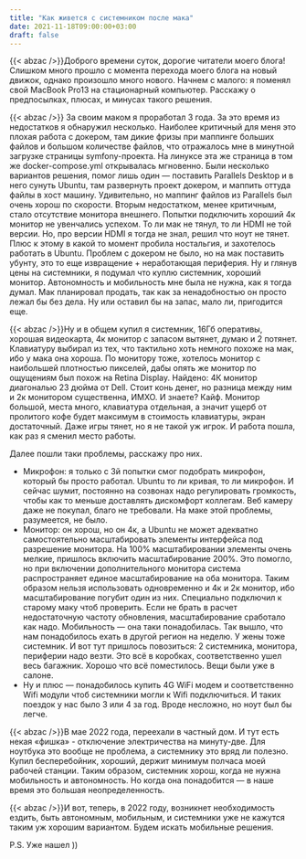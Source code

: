 ```yaml
---
title: "Как живется с системником после мака"
date: 2021-11-18T09:00:00+03:00
draft: false
---
```

{{< abzac />}}Доброго времени суток, дорогие читатели моего блога!
Слишком много прошло с момента перехода моего блога на новый движок, однако произошло много нового. Начнем с малого: я поменял свой MacBook Pro13 на стационарный компьютер. Расскажу о предпосылках, плюсах, и минусах такого решения.
<!--more-->

{{< abzac />}} За своим маком я проработал 3 года. За это время из недостатков я обнаружил несколько. Наиболее критичный для меня это плохая работа с докером, там дикие фризы при маппинге больших файлов и большом количестве файлов, что отражалось мне в минутной загрузке страницы symfony-проекта. На линуксе эта же страница в том же docker-compose.yml открывалась мгновенно. Были несколько вариантов решения, помог лишь один — поставить Parallels Desktop и в него сунуть Ubuntu, там развернуть проект докером, и маппить оттуда файлы в хост машину. Удивительно, но маппинг файлов из Parallels был очень хорош по скорости.  Вторым недостатком, менее критичным, стало отсутствие монитора внешнего. Попытки подключить хороший 4к монитор не увенчались успехом. То ли мак не тянул, то ли HDMI не той версии. Но, про версии HDMI я тогда не знал, решил что ноут не тянет.
Плюс к этому в какой то момент пробила ностальгия, и захотелось работать в Ubuntu. Проблем с докером не было, но на мак поставить убунту, это то еще извращение + неработающая периферия. Ну и глянув цены на системники, я подумал что куплю системник, хороший монитор. Автономность и мобильность мне была не нужна, как я тогда думал. Мак планировал продать, так как за ненадобностью он просто лежал бы без дела. Ну или оставил бы на запас, мало ли, пригодится еще.

{{< abzac />}}Ну и в общем купил я системник, 16Гб оперативы, хорошая видеокарта, 4к монитор с запасом вытянет, думаю и 2 потянет. Клавиатуру выбирал из тех, что тактильно хоть немного похоже на мак, ибо у мака она хороша. По монитору тоже, хотелось монитор с наибольшей плотностью пикселей, дабы опять же монитор по ощущениям был похож на Retina Display. Найдено: 4К монитор диагональю 23 дюйма от Dell. Стоит конь денег, но разница между ним и 2к монитором существенна, ИМХО.
И знаете? Кайф. Монитор большой, места много, клавиатура отдельная, а значит ущерб от пролитого кофе будет максимум в стоимость клавиатуры, экран достаточный. Даже игры тянет, но я не такой уж игрок. И работа пошла, как раз я сменил место работы.

Далее пошли таки проблемы, расскажу про них.
* Микрофон: я только с 3й попытки смог подобрать микрофон, который бы просто работал. Ubuntu то ли кривая, то ли микрофон. И сейчас шумит, постоянно на созвонах надо регулировать громкость, чтобы как то меньше доставлять дискомфорт коллегам. Веб камеру даже не покупал, благо не требовали. На маке этой проблемы, разумеется, не было.
* Монитор: он хорош, но он 4к, а Ubuntu не может адекватно самостоятельно масштабировать элементы интерфейса под разрешение монитора. На 100% масштабировании элементы очень мелкие, пришлось включить масштабирование 200%. Это помогло, но при включении дополнительного монитора система распространяет единое масштабирование на оба монитора. Таким образом нельзя использовать одновременно и 4к и 2к монитор, ибо масштабирование погубит один из них. Специально подключил к старому маку чтоб проверить. Если не брать  в расчет недостаточную частоту обновления, масштабирование сработало как надо.
Мобильность — она таки понадобилась. Так вышло, что нам понадобилось ехать в другой регион на неделю. У жены тоже системник. И вот тут пришлось повозиться: 2 системника, монитора, периферии надо везти. Это всё в коробках, соответственно ушел весь багажник. Хорошо что всё поместилось. Вещи были уже в салоне. 
* Ну и плюс — понадобилось купить 4G WiFi модем и соответственно Wifi модули чтоб системники могли к Wifi подключиться. И таких поездок у нас было 3 или 4 за год. Вроде несложно, но ноут был бы легче.

{{< abzac />}}В мае 2022 года, переехали в частный дом.  И тут есть некая «фишка» - отключение электричества на минуту-две. Для ноутбука это вообще не проблема, а системнику это вряд ли полезно. Купил бесперебойник, хороший, держит минимум полчаса моей рабочей станции.
Таким образом, системник хорош, когда не нужна мобильность и автономность. Но когда она понадобится — в наше время это большая неопределенность.

{{< abzac />}}И вот, теперь, в 2022 году, возникнет необходимость ездить, быть автономным, мобильным, и системники уже не кажутся таким уж хорошим вариантом. Будем искать мобильные решения.

P.S. Уже нашел )) 



